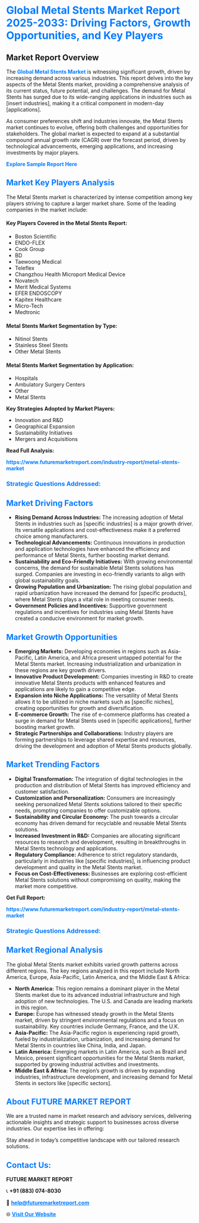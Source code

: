 <h1 style="color: #007BFF;">Global Metal Stents Market Report 2025-2033: Driving Factors, Growth Opportunities, and Key Players</h1>

<section id="overview">
<h2>Market Report Overview</h2>
<p>The <a href="https://www.futuremarketreport.com/industry-report/metal-stents-market" style="color: #007BFF; text-decoration: none;"><strong>Global Metal Stents Market</strong></a> is witnessing significant growth, driven by increasing demand across various industries. This report delves into the key aspects of the Metal Stents market, providing a comprehensive analysis of its current status, future potential, and challenges. The demand for Metal Stents has surged due to its wide-ranging applications in industries such as [insert industries], making it a critical component in modern-day [applications].</p>
<p>As consumer preferences shift and industries innovate, the Metal Stents market continues to evolve, offering both challenges and opportunities for stakeholders. The global market is expected to expand at a substantial compound annual growth rate (CAGR) over the forecast period, driven by technological advancements, emerging applications, and increasing investments by major players.</p>
</section>

<section id="overview">
<p><a href="https://www.futuremarketreport.com/request-sample/reportId=122561" style="color: #007BFF; text-decoration: none;"><strong>Explore Sample Report Here</strong></a></p>
</section>

<section id="key-players">
<h2 style="color: #007BFF;">Market Key Players Analysis</h2>
<p>The Metal Stents market is characterized by intense competition among key players striving to capture a larger market share. Some of the leading companies in the market include:</p>
<h4>Key Players Covered in the Metal Stents Report:</h4>
<ul><li>Boston Scientific</li><li>ENDO-FLEX</li><li>Cook Group</li><li>BD</li><li>Taewoong Medical</li><li>Teleflex</li><li>Changzhou Health Microport Medical Device</li><li>Novatech</li><li>Merit Medical Systems</li><li>EFER ENDOSCOPY</li><li>Kapitex Healthcare</li><li>Micro-Tech</li><li>Medtronic</li></ul>
<h4>Metal Stents Market Segmentation by Type:</h4>
<ul><li>Nitinol Stents</li><li>Stainless Steel Stents</li><li>Other Metal Stents</li></ul>

<h4>Metal Stents Market Segmentation by Application:</h4>
<ul><li>Hospitals</li><li>Ambulatory Surgery Centers</li><li>Other</li><li>Metal Stents</li></ul>
<p><strong>Key Strategies Adopted by Market Players:</strong></p>
<ul>
<li>Innovation and R&D</li>
<li>Geographical Expansion</li>
<li>Sustainability Initiatives</li>
<li>Mergers and Acquisitions</li>
</ul>
</section>

<section>
<p><strong>Read Full Analysis: </strong></p><a href="https://www.futuremarketreport.com/industry-report/metal-stents-market" style="color: #007BFF; text-decoration: none;"><strong>https://www.futuremarketreport.com/industry-report/metal-stents-market</strong></a>
<h3 style="color: #007BFF;">Strategic Questions Addressed:</h3>
</section>

<section id="driving-factors">
<h2 style="color: #007BFF;">Market Driving Factors</h2>
<ul>
<li><strong>Rising Demand Across Industries:</strong> The increasing adoption of Metal Stents in industries such as [specific industries] is a major growth driver. Its versatile applications and cost-effectiveness make it a preferred choice among manufacturers.</li>
<li><strong>Technological Advancements:</strong> Continuous innovations in production and application technologies have enhanced the efficiency and performance of Metal Stents, further boosting market demand.</li>
<li><strong>Sustainability and Eco-Friendly Initiatives:</strong> With growing environmental concerns, the demand for sustainable Metal Stents solutions has surged. Companies are investing in eco-friendly variants to align with global sustainability goals.</li>
<li><strong>Growing Population and Urbanization:</strong> The rising global population and rapid urbanization have increased the demand for [specific products], where Metal Stents plays a vital role in meeting consumer needs.</li>
<li><strong>Government Policies and Incentives:</strong> Supportive government regulations and incentives for industries using Metal Stents have created a conducive environment for market growth.</li>
</ul>
</section>

<section id="growth-opportunities">
<h2 style="color: #007BFF;">Market Growth Opportunities</h2>
<ul>
<li><strong>Emerging Markets:</strong> Developing economies in regions such as Asia-Pacific, Latin America, and Africa present untapped potential for the Metal Stents market. Increasing industrialization and urbanization in these regions are key growth drivers.</li>
<li><strong>Innovative Product Development:</strong> Companies investing in R&D to create innovative Metal Stents products with enhanced features and applications are likely to gain a competitive edge.</li>
<li><strong>Expansion into Niche Applications:</strong> The versatility of Metal Stents allows it to be utilized in niche markets such as [specific niches], creating opportunities for growth and diversification.</li>
<li><strong>E-commerce Growth:</strong> The rise of e-commerce platforms has created a surge in demand for Metal Stents used in [specific applications], further boosting market growth.</li>
<li><strong>Strategic Partnerships and Collaborations:</strong> Industry players are forming partnerships to leverage shared expertise and resources, driving the development and adoption of Metal Stents products globally.</li>
</ul>
</section>

<section id="trending-factors">
<h2 style="color: #007BFF;">Market Trending Factors</h2>
<ul>
<li><strong>Digital Transformation:</strong> The integration of digital technologies in the production and distribution of Metal Stents has improved efficiency and customer satisfaction.</li>
<li><strong>Customization and Personalization:</strong> Consumers are increasingly seeking personalized Metal Stents solutions tailored to their specific needs, prompting companies to offer customizable options.</li>
<li><strong>Sustainability and Circular Economy:</strong> The push towards a circular economy has driven demand for recyclable and reusable Metal Stents solutions.</li>
<li><strong>Increased Investment in R&D:</strong> Companies are allocating significant resources to research and development, resulting in breakthroughs in Metal Stents technology and applications.</li>
<li><strong>Regulatory Compliance:</strong> Adherence to strict regulatory standards, particularly in industries like [specific industries], is influencing product development and quality in the Metal Stents market.</li>
<li><strong>Focus on Cost-Effectiveness:</strong> Businesses are exploring cost-efficient Metal Stents solutions without compromising on quality, making the market more competitive.</li>
</ul>
</section>

<section>
<p><strong>Get Full Report: </strong></p><a href="https://www.futuremarketreport.com/industry-report/metal-stents-market" style="color: #007BFF; text-decoration: none;"><strong>https://www.futuremarketreport.com/industry-report/metal-stents-market</strong></a>
<h3 style="color: #007BFF;">Strategic Questions Addressed:</h3>
</section>


<section id="regional-analysis">
<h2 style="color: #007BFF;">Market Regional Analysis</h2>
<p>The global Metal Stents market exhibits varied growth patterns across different regions. The key regions analyzed in this report include North America, Europe, Asia-Pacific, Latin America, and the Middle East & Africa:</p>
<ul>
<li><strong>North America:</strong> This region remains a dominant player in the Metal Stents market due to its advanced industrial infrastructure and high adoption of new technologies. The U.S. and Canada are leading markets in this region.</li>
<li><strong>Europe:</strong> Europe has witnessed steady growth in the Metal Stents market, driven by stringent environmental regulations and a focus on sustainability. Key countries include Germany, France, and the U.K.</li>
<li><strong>Asia-Pacific:</strong> The Asia-Pacific region is experiencing rapid growth, fueled by industrialization, urbanization, and increasing demand for Metal Stents in countries like China, India, and Japan.</li>
<li><strong>Latin America:</strong> Emerging markets in Latin America, such as Brazil and Mexico, present significant opportunities for the Metal Stents market, supported by growing industrial activities and investments.</li>
<li><strong>Middle East & Africa:</strong> The region’s growth is driven by expanding industries, infrastructure development, and increasing demand for Metal Stents in sectors like [specific sectors].</li>
</ul>
</section>

<footer>
<h2 style="color: #007BFF;">About FUTURE MARKET REPORT</h2>
<p>We are a trusted name in market research and advisory services, delivering actionable insights and strategic support to businesses across diverse industries. Our expertise lies in offering:</p>

<p>Stay ahead in today’s competitive landscape with our tailored research solutions.</p>

<h2 style="color: #007BFF;">Contact Us:</h2>
<p><strong>FUTURE MARKET REPORT</strong></p>
<p>📞 <strong>+91 (883) 074-8030</strong></p>
<p>📧 <strong><a href="mailto:help@futuremarketreport.com" style="color: #007BFF;">help@futuremarketreport.com</a></strong></p>
<p>🌐 <strong><a href="https://www.futuremarketreport.com/" style="color: #007BFF;">Visit Our Website</a></strong></p>
</footer>